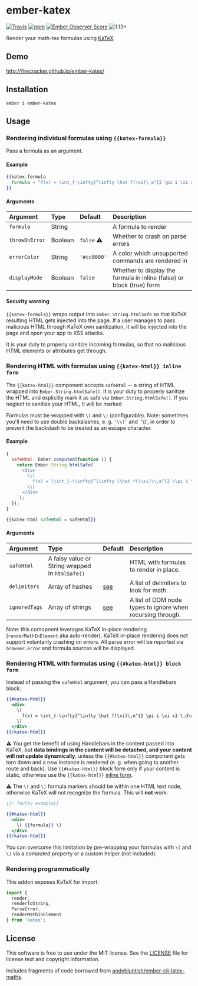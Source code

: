 ember-katex
===========

[![Travis](https://api.travis-ci.org/firecracker/ember-katex.svg?branch=gen-1)](https://travis-ci.org/firecracker/ember-katex)
[![npm](https://img.shields.io/npm/v/ember-katex.svg?maxAge=2592000)](https://www.npmjs.com/package/ember-katex)
[![Ember Observer Score](https://emberobserver.com/badges/ember-katex.svg)](https://emberobserver.com/addons/ember-katex)
![1.13+](https://embadge.io/v1/badge.svg?start=1.13.0)


Render your math-tex formulas using [KaTeX](http://khan.github.io/KaTeX/). 



Demo
----

http://firecracker.github.io/ember-katex/



Installation
------------

    ember i ember-katex


Usage
-----

### Rendering individual formulas using `{{katex-formula}}`

Pass a formula as an argument.

#### Example

```hbs
{{katex-formula
  formula = "f(x) = \int_{-\infty}^\infty \hat f(\xi)\,e^{2 \pi i \xi x} \,d\xi"
}}
```

#### Arguments

| Argument       | Type    | Default           | Description                                                           |
|:---------------|:--------|:------------------|:----------------------------------------------------------------------|
| `formula`      | String  | <required>        | A formula to render                                                   |
| `throwOnError` | Boolean | `false` :warning: | Whether to crash on parse errors                                      |
| `errorColor`   | String  | `'#cc0000'`       | A color which unsupported commands are rendered in                    |
| `displayMode`  | Boolean | `false`           | Whether to display the formula in inline (false) or block (true) form |

#### Security warning

`{{katex-formula}}` wraps output into `Ember.String.htmlSafe` so that KaTeX resulting HTML gets injected into the page. If a user manages to pass malicious HTML through KaTeX own sanitization, it will be injected into the page and open your app to XSS attacks. 

It is your duty to properly sanitize incoming formulas, so that no malicious HTML elements or attributes get through.
 

### Rendering HTML with formulas using `{{katex-html}} inline form`

The `{{katex-html}}` component accepts `safeHtml` -- a string of HTML wrapped into `Ember.String.htmlSafe()`. It is your duty to properly sanitize the HTML and explicitly mark it as safe via `Ember.String.htmlSafe()`. If you neglect to sanitize your HTML, it will be marked

Formulas must be wrapped with `\(` and `\)` (configurable). Note: sometimes you'll need to use double backslashes, e. g. `'\\('` and `'\\)', in order to prevent the backslash to be treated as an escape character.


#### Example

```js
{
  safeHtml: Ember.computed(function () {
    return Ember.String.htmlSafe(`
      <div>
        \\(
          f(x) = \\int_{-\\infty}^\\infty \\hat f(\\xi)\\,e^{2 \\pi i \\xi x} \\,d\\xi
        \\)
      </div>
    `);
  });
}
```


```hbs
{{katex-html safeHtml = safeHtml}}
```

#### Arguments


| Argument      | Type                                            | Default                                                                            | Description                                                |
|:--------------|:------------------------------------------------|:-----------------------------------------------------------------------------------|:-----------------------------------------------------------|
| `safeHtml`    | A falsy value or String wrapped in `htmlSafe()` | <required>                                                                         | HTML with formulas to render in place.                     |
| `delimiters`  | Array of hashes                                 | [see](https://github.com/Khan/KaTeX/blob/master/contrib/auto-render/README.md#api) | A list of delimiters to look for math.                     |
| `ignoredTags` | Array of strings                                | [see](https://github.com/Khan/KaTeX/blob/master/contrib/auto-render/README.md#api) | A list of DOM node types to ignore when recursing through. |

Note: this comopnent leverages KaTeX in-place rendering (`renderMathInElement` aka auto-render). KaTeX in-place rendering does not support voluntarily crashing on errors. All parse error will be reported via `browser.error` and formula sources will be displayed.



### Rendering HTML with formulas using `{{#katex-html}} block form`

Instead of passing the `safeHtml` argument, you can pass a Handlebars block:

```hbs
{{#katex-html}}
  <div>
    \(
      f(x) = \int_{-\infty}^\infty \hat f(\xi)\,e^{2 \pi i \xi x} \,d\xi
    \)
  </div>
{{/katex-html}}
```

:warning: You get the benefit of using Handlebars in the content passed into KaTeX, but **data bindings in the content will be detached, and your content will not update dynamically**, unless the `{{#katex-html}}` component gets torn down and a new instance is rendered (e. g. when going to another route and back). Use `{{#katex-html}}` block form only if your content is static, otherwise use the `{{katex-html}}` [inline form](#rendering-html-with-formulas-using-katex-html-inline-form).

:warning: The `\(` and `\)` formula markers should be within one HTML text node, otherwise KaTeX will not recognize the formula. This will **not** work:

```hbs
{{! faulty example}}

{{#katex-html}}
  <div>
    \( {{formula}} \)
  </div>
{{/katex-html}}
```

You can overcome this limitation by pre-wrapping your formulas with `\(` and `\)` via a computed property or a custom helper (not included).


### Rendering programmatically

This addon exposes KaTeX for import:

```js
import {
  render,
  renderToString,
  ParseError,
  renderMathInElement
} from 'katex';
```


License
-------

This software is free to use under the MIT license. See the [LICENSE](https://github.com/firecracker/ember-katex/blob/gen-1/LICENSE.md) file for license text and copyright information.

Includes fragments of code borrowed from [andybluntish/ember-cli-latex-maths](https://github.com/andybluntish/ember-cli-latex-maths).
 
